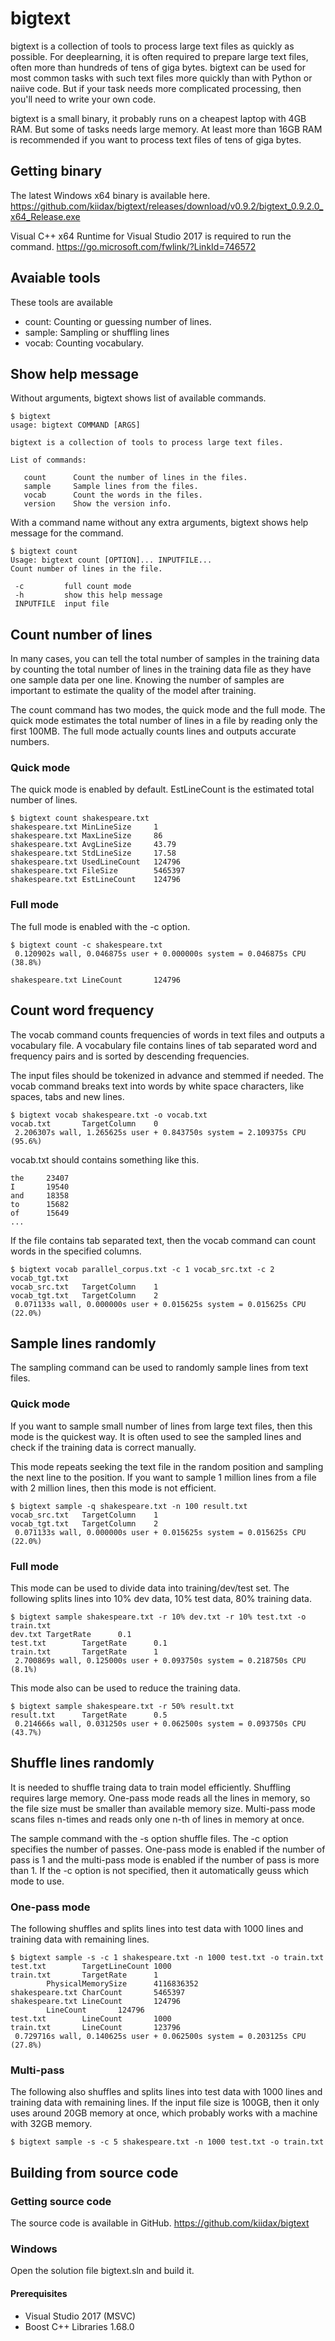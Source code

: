 # bigtext

bigtext is a collection of tools to process large text files as
quickly as possible. For
deeplearning, it is often required to prepare large text files, often
more than hundreds of tens of giga bytes. bigtext can be used for
most common tasks with such text files more quickly than with Python
or naiive code. But if your
task needs more complicated processing, then you'll need to
write your own code.

bigtext is a small binary, it probably runs on a cheapest laptop with
4GB RAM. But some of tasks needs large memory. At least more than 16GB
RAM is recommended if you want to process text files of tens of giga
bytes.

## Getting binary

The latest Windows x64 binary is available here.
https://github.com/kiidax/bigtext/releases/download/v0.9.2/bigtext_0.9.2.0_x64_Release.exe

Visual C++ x64 Runtime for Visual Studio 2017 is required to run the command.
https://go.microsoft.com/fwlink/?LinkId=746572

## Avaiable tools

These tools are available

- count: Counting or guessing number of lines.
- sample: Sampling or shuffling lines
- vocab: Counting vocabulary.

## Show help message

Without arguments, bigtext shows list of available commands.

```
$ bigtext
usage: bigtext COMMAND [ARGS]

bigtext is a collection of tools to process large text files.

List of commands:

   count      Count the number of lines in the files.
   sample     Sample lines from the files.
   vocab      Count the words in the files.
   version    Show the version info.
```

With a command name without any extra arguments, bigtext shows
help message for the command.

```
$ bigtext count
Usage: bigtext count [OPTION]... INPUTFILE...
Count number of lines in the file.

 -c         full count mode
 -h         show this help message
 INPUTFILE  input file
```

## Count number of lines

In many cases, you can tell the total number of samples
in the training data by counting the total number of lines in the
training data file as they have one sample data per one line.
Knowing the number of samples are important to estimate the quality
of the model after training.

The count command has two modes, the quick mode and the full mode.
The quick mode estimates the total number of lines in a file by
reading only the first 100MB. The full mode actually counts lines
and outputs accurate numbers.

### Quick mode

The quick mode is enabled by default. EstLineCount is the estimated
total number of lines.

```
$ bigtext count shakespeare.txt
shakespeare.txt MinLineSize     1
shakespeare.txt MaxLineSize     86
shakespeare.txt AvgLineSize     43.79
shakespeare.txt StdLineSize     17.58
shakespeare.txt UsedLineCount   124796
shakespeare.txt FileSize        5465397
shakespeare.txt EstLineCount    124796
```

### Full mode

The full mode is enabled with the -c option.

```
$ bigtext count -c shakespeare.txt
 0.120902s wall, 0.046875s user + 0.000000s system = 0.046875s CPU (38.8%)

shakespeare.txt LineCount       124796
```

## Count word frequency

The vocab command counts frequencies of words in text files and outputs a
vocabulary file. A vocabulary file contains lines of tab separated word and
frequency pairs and is sorted by descending frequencies.

The input files should be tokenized in advance and stemmed if needed. The
vocab command breaks text into words by white space characters, like
spaces, tabs and new lines.

```
$ bigtext vocab shakespeare.txt -o vocab.txt
vocab.txt       TargetColumn    0
 2.206307s wall, 1.265625s user + 0.843750s system = 2.109375s CPU (95.6%)
```

vocab.txt should contains something like this.

```
the     23407
I       19540
and     18358
to      15682
of      15649
...
```

If the file contains tab separated text, then the vocab command can count
words in the specified columns.

```
$ bigtext vocab parallel_corpus.txt -c 1 vocab_src.txt -c 2 vocab_tgt.txt
vocab_src.txt   TargetColumn    1
vocab_tgt.txt   TargetColumn    2
 0.071133s wall, 0.000000s user + 0.015625s system = 0.015625s CPU (22.0%)
```

## Sample lines randomly

The sampling command can be used to randomly sample lines from text files.

### Quick mode

If you want to sample small number of lines from large text files, then
this mode is the quickest way. It is often used to see the sampled lines
and check if the training data is correct manually.

This mode repeats seeking the text file in the random position and sampling
the next line to the position. If you want to sample 1 million lines
from a file with 2 million lines, then this mode is not efficient.

```
$ bigtext sample -q shakespeare.txt -n 100 result.txt
vocab_src.txt   TargetColumn    1
vocab_tgt.txt   TargetColumn    2
 0.071133s wall, 0.000000s user + 0.015625s system = 0.015625s CPU (22.0%)
```

### Full mode

This mode can be used to divide data into training/dev/test set. The
following splits lines into 10% dev data, 10% test data, 80% training data.

```
$ bigtext sample shakespeare.txt -r 10% dev.txt -r 10% test.txt -o train.txt
dev.txt TargetRate      0.1
test.txt        TargetRate      0.1
train.txt       TargetRate      1
 2.700869s wall, 0.125000s user + 0.093750s system = 0.218750s CPU (8.1%)
```

This mode also can be used to reduce the training data.

```
$ bigtext sample shakespeare.txt -r 50% result.txt
result.txt      TargetRate      0.5
 0.214666s wall, 0.031250s user + 0.062500s system = 0.093750s CPU (43.7%)
```

## Shuffle lines randomly

It is needed to shuffle traing data to train model efficiently. Shuffling
requires large memory. One-pass mode reads all the lines in memory, so
the file size must be smaller than available memory size. Multi-pass mode
scans files n-times and reads only one n-th of lines in memory at once.

The sample command with the -s option shuffle files. The -c option
specifies the number of passes. One-pass mode is enabled if the number
of pass is 1 and the multi-pass mode is enabled if the number of pass
is more than 1. If the -c option is not specified, then it automatically
geuss which mode to use.

### One-pass mode

The following shuffles
and splits lines into test data with 1000 lines and training data with
remaining lines.

```
$ bigtext sample -s -c 1 shakespeare.txt -n 1000 test.txt -o train.txt
test.txt        TargetLineCount 1000
train.txt       TargetRate      1
        PhysicalMemorySize      4116836352
shakespeare.txt CharCount       5465397
shakespeare.txt LineCount       124796
        LineCount       124796
test.txt        LineCount       1000
train.txt       LineCount       123796
 0.729716s wall, 0.140625s user + 0.062500s system = 0.203125s CPU (27.8%)
```

### Multi-pass

The following also shuffles
and splits lines into test data with 1000 lines and training data with
remaining lines. If the input file size is 100GB, then it only uses around
20GB memory at once, which probably works with a machine with 32GB memory.

```
$ bigtext sample -s -c 5 shakespeare.txt -n 1000 test.txt -o train.txt
```

## Building from source code

### Getting source code

The source code is available in GitHub.
https://github.com/kiidax/bigtext

### Windows

Open the solution file bigtext.sln and build it. 

#### Prerequisites

- Visual Studio 2017 (MSVC)
- Boost C++ Libraries 1.68.0
